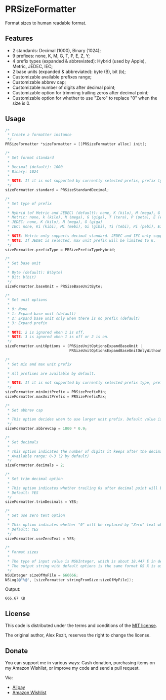 # PRSizeFormatter

Format sizes to human readable format.

## Features

* 2 standards: Decimal (1000), Binary (1024);
* 9 prefixes: none, K, M, G, T, P, E, Z, Y;
* 4 prefix types (expanded & abbreviated): Hybrid (used by Apple), Metric, JEDEC, IEC;
* 2 base units (expanded & abbreviated): byte (B), bit (b);
* Customizable available prefixes range;
* Customizable abbrev cap;
* Customizable number of digits after decimal point;
* Customizable option for trimming trailing zeros after decimal point;
* Customizable option for whether to use "Zero" to replace "0" when the size is 0.

## Usage

```Objective-C
/*
 * Create a formatter instance
 */
PRSizeFormatter *sizeFormatter = [[PRSizeFormatter alloc] init];

/*
 * Set format standard
 *
 * Decimal (default): 1000
 * Binary: 1024
 *
 * NOTE: If it is not supported by currently selected prefix, prefix type will be automatically changed to default.
 */
sizeFormatter.standard = PRSizeStandardDecimal;

/*
 * Set type of prefix
 *
 * Hybrid (of Metric and JEDEC) (default): none, K (kilo), M (mega), G (giga), T (tera), P (peta), E (exa), Z (zetta), Y (yotta)
 * Metric: none, k (kilo), M (mega), G (giga), T (tera), P (peta), E (exa), Z (zetta), Y (yotta)
 * JEDEC: none, K (kilo), M (mega), G (giga)
 * IEC: none, Ki (kibi), Mi (mebi), Gi (gibi), Ti (tebi), Pi (pebi), Ei (exbi), Zi (zebi), Yi (yobi)
 *
 * NOTE: Metric only supports decimal standard. JEDEC and IEC only support binary standard. Standard will be automatically changed if currently selected standard is not supported.
 * NOTE: If JEDEC is selected, max unit prefix will be limited to G.
 */
sizeFormatter.prefixType = PRSizePrefixTypeHybrid;

/*
 * Set base unit
 *
 * Byte (default): B(byte)
 * Bit: b(bit)
 */
sizeFormatter.baseUnit = PRSizeBaseUnitByte;

/*
 * Set unit options
 *
 * 0: None
 * 1: Expand base unit (default)
 * 2: Expand base unit only when there is no prefix (default)
 * 3: Expand prefix
 *
 * NOTE: 2 is ignored when 1 is off.
 * NOTE: 3 is ignored when 1 is off or 2 is on.
 */
sizeFormatter.unitOptions = (PRSizeUnitOptionsExpandBaseUnit |
                             PRSizeUnitOptionsExpandBaseUnitOnlyWithoutPrefix);

/*
 * Set min and max unit prefix
 *
 * All prefixes are available by default.
 *
 * NOTE: If it is not supported by currently selected prefix type, prefix type will be automatically changed to default.
 */
sizeFormatter.minUnitPrefix = PRSizePrefixMin;
sizeFormatter.maxUnitPrefix = PRSizePrefixMax;

/*
 * Set abbrev cap
 *
 * This option decides when to use larger unit prefix. Default value is 0.9 * [1000 | 1024] (decided by currently selected standard).
 */
sizeFormatter.abbrevCap = 1000 * 0.9;

/*
 * Set decimals
 *
 * This option indicates the number of digits it keeps after the decimal point.
 * Available range: 0-3 (2 by default)
 */
sizeFormatter.decimals = 2;

/*
 * Set trim decimal option
 *
 * This option indicates whether trailing 0s after decimal point will be trimmed.
 * Default: YES
 */
sizeFormatter.trimDecimals = YES;

/*
 * Set use zero text option
 *
 * This option indicates whether "0" will be replaced by "Zero" text when the size is 0.
 * Default: YES
 */
sizeFormatter.useZeroText = YES;

/*
 * Format sizes
 *
 * The type of input value is NSUInteger, which is about 18.447 E in decimal or 16 E in binary.
 * The output string with default options is the same format OS X is using.
 */
NSUInteger sizeOfMyFile = 666666;
NSLog(@"%@", [sizeFormatter stringFromSize:sizeOfMyFile]);
```

Output:

```
666.67 KB
```

## License

This code is distributed under the terms and conditions of the [MIT license](http://opensource.org/licenses/MIT).

The original author, Alex Rezit, reserves the right to change the license.

## Donate

You can support me in various ways: Cash donation, purchasing items on my Amazon Wishlist, or improve my code and send a pull request.

Via:

* [Alipay](https://me.alipay.com/alexrezit)
* [Amazon Wishlist](http://www.amazon.cn/wishlist/P8YMPIX8QFTN/)


